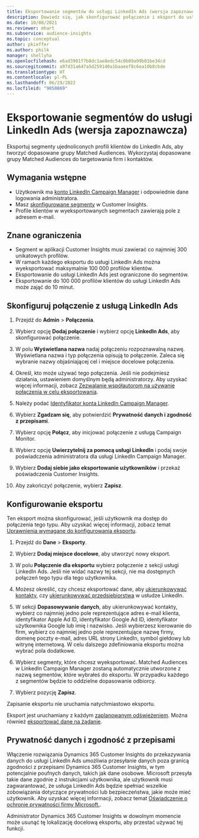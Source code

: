 ```yaml
---
title: Eksportowanie segmentów do usługi LinkedIn Ads (wersja zapoznawcza)
description: Dowiedz się, jak skonfigurować połączenie i eksport do usługi LinkedIn Ads.
ms.date: 10/08/2021
ms.reviewer: mhart
ms.subservice: audience-insights
ms.topic: conceptual
author: pkieffer
ms.author: philk
manager: shellyha
ms.openlocfilehash: e6ad3901f7b8dc1ae8edc54c0b09a99b01be34cd
ms.sourcegitcommit: a97d31a647a5d259140a1baaeef8c6ea10b8cbde
ms.translationtype: HT
ms.contentlocale: pl-PL
ms.lasthandoff: 06/29/2022
ms.locfileid: "9050869"
---
```

# <a name="export-segments-to-linkedin-ads-preview"></a>Eksportowanie segmentów do usługi LinkedIn Ads (wersja zapoznawcza)

Eksportuj segmenty ujednoliconych profili klientów do LinkedIn Ads, aby tworzyć dopasowane grupy Matched Audiences. Wykorzystaj dopasowane grupy Matched Audiences do targetowania firm i kontaktów.

## <a name="prerequisites"></a>Wymagania wstępne

-   Użytkownik ma [konto LinkedIn Campaign Manager](https://business.linkedin.com/marketing-solutions/ads) i odpowiednie dane logowania administratora.
-   Masz [skonfigurowane segmenty](segments.md) w Customer Insights.
-   Profile klientów w wyeksportowanych segmentach zawierają pole z adresem e-mail.

## <a name="known-limitations"></a>Znane ograniczenia

- Segment w aplikacji Customer Insights musi zawierać co najmniej 300 unikatowych profilów. 
- W ramach każdego eksportu do usługi LinkedIn Ads można wyeksportować maksymalnie 100 000 profilów klientów.
- Eksportowanie do usługi LinkedIn Ads jest ograniczone do segmentów.
- Eksportowanie do 100 000 profilów klientów do usługi LinkedIn Ads może zająć do 10 minut. 

## <a name="set-up-the-connection-to-linkedin-ads"></a>Skonfiguruj połączenie z usługą LinkedIn Ads

1. Przejdź do **Admin** > **Połączenia**.

1. Wybierz opcję **Dodaj połączenie** i wybierz opcję **LinkedIn Ads**, aby skonfigurować połączenie.

1. W polu **Wyświetlana nazwa** nadaj połączeniu rozpoznawalną nazwę. Wyświetlana nazwa i typ połączenia opisują to połączenie. Zaleca się wybranie nazwy objaśniającej cel i miejsce docelowe połączenia.

1. Określ, kto może używać tego połączenia. Jeśli nie podejmiesz działania, ustawieniem domyślnym będą administratorzy. Aby uzyskać więcej informacji, zobacz [Zezwalanie współautorom na używanie połączenia w celu eksportowania](connections.md#allow-contributors-to-use-a-connection-for-exports).

1. Należy podać [Identyfikator konta LinkedIn Campaign Manager](https://www.linkedin.com/help/lms/answer/a424270).

1. Wybierz **Zgadzam się**, aby potwierdzić **Prywatność danych i zgodność z przepisami**.

1. Wybierz opcję **Połącz**, aby inicjować połączenie z usługą Campaign Monitor.

1. Wybierz opcję **Uwierzytelnij za pomocą usługi LinkedIn** i podaj swoje poświadczenia administratora dla usługi LinkedIn Campaign Manager.

1. Wybierz **Dodaj siebie jako eksportowanie użytkowników** i przekaż poświadczenia Customer Insights.

1. Aby zakończyć połączenie, wybierz **Zapisz**.

## <a name="configure-an-export"></a>Konfigurowanie eksportu

Ten eksport można skonfigurować, jeśli użytkownik ma dostęp do połączenia tego typu. Aby uzyskać więcej informacji, zobacz temat [Uprawnienia wymagane do konfigurowania eksportu](export-destinations.md#set-up-a-new-export).

1. Przejdź do **Dane** > **Eksporty**.

1. Wybierz **Dodaj miejsce docelowe**, aby utworzyć nowy eksport.

1. W polu **Połączenie dla eksportu** wybierz połączenie z sekcji usługi LinkedIn Ads. Jeśli nie widać nazwy tej sekcji, nie ma dostępnych połączeń tego typu dla tego użytkownika.

1. Możesz określić, czy chcesz eksportować dane, aby [ukierunkowywać kontakty](https://business.linkedin.com/marketing-solutions/ad-targeting/contact-targeting), czy [ukierunkowywać przedsiębiorstwa](https://business.linkedin.com/marketing-solutions/ad-targeting/account-targeting) w usłudze LinkedIn. 

1. W sekcji **Dopasowywanie danych**, aby ukierunkowywać kontakty, wybierz co najmniej jedno pole reprezentujące adres e-mail klienta, identyfikator Apple Ad ID, identyfikator Google Ad ID, identyfikator użytkownika Google lub imię i nazwisko. Jeśli wybierzesz kierowanie do firm, wybierz co najmniej jedno pole reprezentujące nazwę firmy, domenę poczty e-mail, adres URL strony LinkedIn, symbol giełdowy lub witrynę internetową. W celu dalszego zdefiniowania eksportu można wybrać pola dodatkowe. 

1. Wybierz segmenty, które chcesz wyeksportować. Matched Audiences w LinkedIn Campaign Manager zostaną automatycznie utworzone z nazwą segmentów, które wybrałeś do eksportu. W przypadku każdego z segmentów będzie to oddzielne dopasowanie odbiorcy. 

1. Wybierz pozycję **Zapisz**.

Zapisanie eksportu nie uruchamia natychmiastowo eksportu.

Eksport jest uruchamiany z każdym [zaplanowanym odświeżeniem](system.md#schedule-tab). Można również [eksportować dane na żądanie](export-destinations.md#run-exports-on-demand). 


## <a name="data-privacy-and-compliance"></a>Prywatność danych i zgodność z przepisami

Włączenie rozwiązania Dynamics 365 Customer Insights do przekazywania danych do usługi LinkedIn Ads umożliwia przesyłanie danych poza granicą zgodności z przepisami Dynamics 365 Customer Insights, w tym potencjalnie poufnych danych, takich jak dane osobowe. Microsoft przesyła takie dane zgodnie z instrukcjami użytkownika, ale użytkownik musi zagwarantować, że usługa LinkedIn Ads będzie spełniać wszelkie zobowiązania dotyczące prywatności lub bezpieczeństwa, jakie może mieć użytkownik. Aby uzyskać więcej informacji, zobacz temat [Oświadczenie o ochronie prywatności firmy Microsoft.](https://go.microsoft.com/fwlink/?linkid=396732).

Administrator Dynamics 365 Customer Insights w dowolnym momencie może usunąć tę lokalizację docelową eksportu, aby przestać używać tej funkcji.
